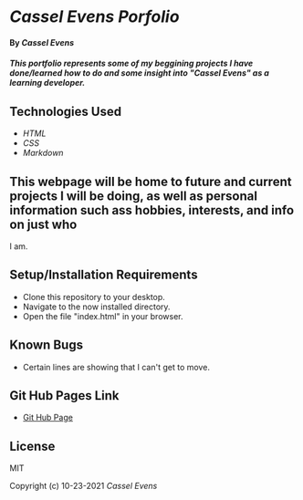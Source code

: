 # _Cassel Evens Porfolio_

#### By _**Cassel Evens**_

#### _This portfolio represents some of my beggining projects I have done/learned how to do and some insight into "Cassel Evens" as a learning developer._

## Technologies Used

* _HTML_
* _CSS_
* _Markdown_

## This webpage will be home to future and current projects I will be doing, as well as personal information such ass hobbies, interests, and info on just who
I am.

## Setup/Installation Requirements

* Clone this repository to your desktop.
* Navigate to the now installed directory.
* Open the file "index.html" in your browser.

## Known Bugs
* Certain lines are showing that I can't get to move.

## Git Hub Pages Link

* <a href=file:///Users/casselevens/Desktop/first-project/index.html>Git Hub Page</a>


## License
MIT


Copyright (c) 10-23-2021 _Cassel Evens_
